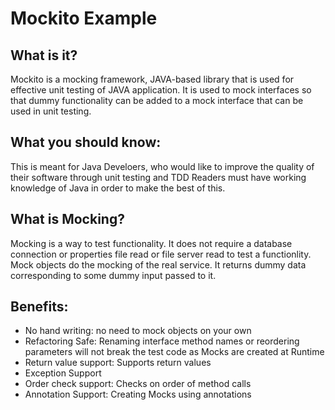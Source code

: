 # Mockito Example

## What is it?
Mockito is a mocking framework, JAVA-based library that is used for effective unit testing of JAVA application. 
It is used to mock interfaces so that dummy functionality can be added to a mock interface that can be used in unit testing.

## What you should know:
This is meant for Java Develoers, who would like to improve the quality of their software through unit testing and TDD
Readers must have working knowledge of Java in order to make the best of this. 

## What is Mocking? 

Mocking is a way to test functionality. 
It does not require a database connection or properties file read or file server read to test a functionlity. 
Mock objects do the mocking of the real service. It returns dummy data corresponding to some dummy input passed to it. 

## Benefits:
- No hand writing: no need to mock objects on your own 
- Refactoring Safe: Renaming interface method names or reordering parameters will not break the test code as Mocks are created at Runtime
- Return value support: Supports return values
- Exception Support
- Order check support: Checks on order of method calls
- Annotation Support: Creating Mocks using annotations
